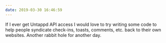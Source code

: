 ```yaml
---
date: 2019-03-30 16:46:59
---
```


If I ever get Untappd API access I would love to try writing some code to help people syndicate check-ins, toasts, comments, etc. back to their own websites. Another rabbit hole for another day.

